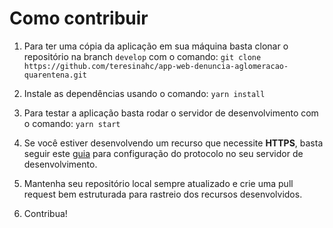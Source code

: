 # Como contribuir

1. Para ter uma cópia da aplicação em sua máquina basta clonar o repositório na branch `develop` com o comando: `git clone https://github.com/teresinahc/app-web-denuncia-aglomeracao-quarentena.git`

2. Instale as dependências usando o comando: `yarn install`

3. Para testar a aplicação basta rodar o servidor de desenvolvimento com o comando: `yarn start`

4. Se você estiver desenvolvendo um recurso que necessite **HTTPS**, basta seguir este [guia](https://create-react-app.dev/docs/using-https-in-development/) para configuração do protocolo no seu servidor de desenvolvimento.

5. Mantenha seu repositório local sempre atualizado e crie uma pull request bem estruturada para rastreio dos recursos desenvolvidos.

6. Contribua!
